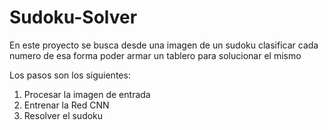 # Sudoku-Solver
En este proyecto se busca desde una imagen de un sudoku clasificar cada numero
de esa forma poder armar un tablero para solucionar el mismo

Los pasos son los siguientes:
  1. Procesar la imagen de entrada
  2. Entrenar la Red CNN
  3. Resolver el sudoku
  
